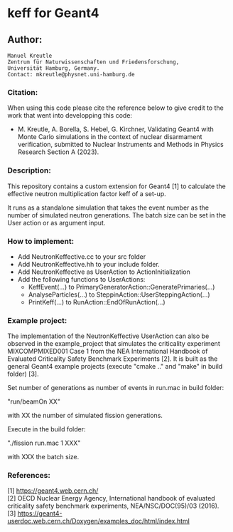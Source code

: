 # keff for Geant4

## Author:
    Manuel Kreutle
    Zentrum für Naturwissenschaften und Friedensforschung,
    Universität Hamburg, Germany.
    Contact: mkreutle@physnet.uni-hamburg.de

### Citation:
When using this code please cite the reference below to give credit to the work that went into developping this code:  
  * M. Kreutle, A. Borella, S. Hebel, G. Kirchner, Validating Geant4 with Monte Carlo simulations in the context of nuclear disarmament verification, submitted to Nuclear Instruments and Methods in Physics Research Section A (2023).

### Description:
This repository contains a custom extension for Geant4 [1] to calculate the effective neutron multiplication factor keff of a set-up.

It runs as a standalone simulation that takes the event number as the number of simulated neutron generations. The batch size can be set in the User action or as argument input.

### How to implement:
- Add NeutronKeffective.cc to your src folder
- Add NeutronKeffective.hh to your include folder.
- Add NeutronKeffective as UserAction to ActionInitialization
- Add the following functions to UserActions:
  - KeffEvent(...) to PrimaryGeneratorAction::GeneratePrimaries(...)
  - AnalyseParticles(...) to SteppinAction::UserSteppingAction(...)
  - PrintKeff(...) to RunAction::EndOfRunAction(...)

### Example project:
The implementation of the NeutronKeffective UserAction can also be observed in the example_project that simulates the criticality experiment MIXCOMPMIXED001 Case 1 from the NEA International Handbook of Evaluated Criticality Safety Benchmark Experiments [2]. It is built as the general Geant4 example projects (execute "cmake .." and "make" in build folder) [3].

Set number of generations as number of events in run.mac in build folder:

  "run/beamOn XX"

with XX the number of simulated fission generations.

Execute in the build folder:

  "./fission run.mac 1 XXX"

with XXX the batch size.

### References:
  [1] https://geant4.web.cern.ch/ \
  [2] OECD Nuclear Energy Agency, International handbook of evaluated criticality safety benchmark experiments, NEA/NSC/DOC(95)/03 (2016). \
  [3] https://geant4-userdoc.web.cern.ch/Doxygen/examples_doc/html/index.html
